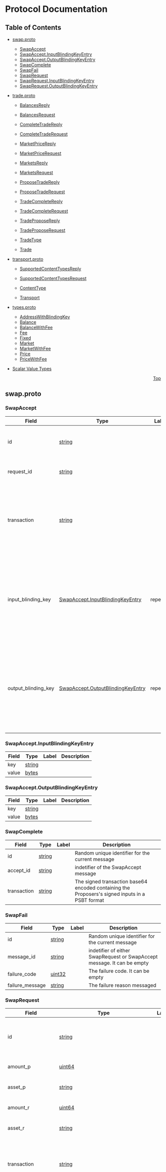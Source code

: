 # Protocol Documentation
<a name="top"></a>

## Table of Contents

- [swap.proto](#swap-proto)
    - [SwapAccept](#-SwapAccept)
    - [SwapAccept.InputBlindingKeyEntry](#-SwapAccept-InputBlindingKeyEntry)
    - [SwapAccept.OutputBlindingKeyEntry](#-SwapAccept-OutputBlindingKeyEntry)
    - [SwapComplete](#-SwapComplete)
    - [SwapFail](#-SwapFail)
    - [SwapRequest](#-SwapRequest)
    - [SwapRequest.InputBlindingKeyEntry](#-SwapRequest-InputBlindingKeyEntry)
    - [SwapRequest.OutputBlindingKeyEntry](#-SwapRequest-OutputBlindingKeyEntry)
  
- [trade.proto](#trade-proto)
    - [BalancesReply](#-BalancesReply)
    - [BalancesRequest](#-BalancesRequest)
    - [CompleteTradeReply](#-CompleteTradeReply)
    - [CompleteTradeRequest](#-CompleteTradeRequest)
    - [MarketPriceReply](#-MarketPriceReply)
    - [MarketPriceRequest](#-MarketPriceRequest)
    - [MarketsReply](#-MarketsReply)
    - [MarketsRequest](#-MarketsRequest)
    - [ProposeTradeReply](#-ProposeTradeReply)
    - [ProposeTradeRequest](#-ProposeTradeRequest)
    - [TradeCompleteReply](#-TradeCompleteReply)
    - [TradeCompleteRequest](#-TradeCompleteRequest)
    - [TradeProposeReply](#-TradeProposeReply)
    - [TradeProposeRequest](#-TradeProposeRequest)
  
    - [TradeType](#-TradeType)
  
    - [Trade](#-Trade)
  
- [transport.proto](#transport-proto)
    - [SupportedContentTypesReply](#-SupportedContentTypesReply)
    - [SupportedContentTypesRequest](#-SupportedContentTypesRequest)
  
    - [ContentType](#-ContentType)
  
    - [Transport](#-Transport)
  
- [types.proto](#types-proto)
    - [AddressWithBlindingKey](#-AddressWithBlindingKey)
    - [Balance](#-Balance)
    - [BalanceWithFee](#-BalanceWithFee)
    - [Fee](#-Fee)
    - [Fixed](#-Fixed)
    - [Market](#-Market)
    - [MarketWithFee](#-MarketWithFee)
    - [Price](#-Price)
    - [PriceWithFee](#-PriceWithFee)
  
- [Scalar Value Types](#scalar-value-types)



<a name="swap-proto"></a>
<p align="right"><a href="#top">Top</a></p>

## swap.proto



<a name="-SwapAccept"></a>

### SwapAccept



| Field | Type | Label | Description |
| ----- | ---- | ----- | ----------- |
| id | [string](#string) |  | Random unique identifier for the current message |
| request_id | [string](#string) |  | indetifier of the SwapRequest message |
| transaction | [string](#string) |  | The partial signed transaction base64 encoded containing the Responder&#39;s signed inputs in a PSBT format |
| input_blinding_key | [SwapAccept.InputBlindingKeyEntry](#SwapAccept-InputBlindingKeyEntry) | repeated | In case of a confidential transaction the blinding key of each confidential input is included. Each blinding key is identified by the prevout script hex encoded. |
| output_blinding_key | [SwapAccept.OutputBlindingKeyEntry](#SwapAccept-OutputBlindingKeyEntry) | repeated | In case of a confidential transaction the blinding key of each confidential output is included. Each blinding key is identified by the output script hex encoded. |






<a name="-SwapAccept-InputBlindingKeyEntry"></a>

### SwapAccept.InputBlindingKeyEntry



| Field | Type | Label | Description |
| ----- | ---- | ----- | ----------- |
| key | [string](#string) |  |  |
| value | [bytes](#bytes) |  |  |






<a name="-SwapAccept-OutputBlindingKeyEntry"></a>

### SwapAccept.OutputBlindingKeyEntry



| Field | Type | Label | Description |
| ----- | ---- | ----- | ----------- |
| key | [string](#string) |  |  |
| value | [bytes](#bytes) |  |  |






<a name="-SwapComplete"></a>

### SwapComplete



| Field | Type | Label | Description |
| ----- | ---- | ----- | ----------- |
| id | [string](#string) |  | Random unique identifier for the current message |
| accept_id | [string](#string) |  | indetifier of the SwapAccept message |
| transaction | [string](#string) |  | The signed transaction base64 encoded containing the Proposers&#39;s signed inputs in a PSBT format |






<a name="-SwapFail"></a>

### SwapFail



| Field | Type | Label | Description |
| ----- | ---- | ----- | ----------- |
| id | [string](#string) |  | Random unique identifier for the current message |
| message_id | [string](#string) |  | indetifier of either SwapRequest or SwapAccept message. It can be empty |
| failure_code | [uint32](#uint32) |  | The failure code. It can be empty |
| failure_message | [string](#string) |  | The failure reason messaged |






<a name="-SwapRequest"></a>

### SwapRequest



| Field | Type | Label | Description |
| ----- | ---- | ----- | ----------- |
| id | [string](#string) |  | Random unique identifier for the current message |
| amount_p | [uint64](#uint64) |  | The proposer&#39;s quantity |
| asset_p | [string](#string) |  | The proposer&#39;s asset hash |
| amount_r | [uint64](#uint64) |  | The responder&#39;s quantity |
| asset_r | [string](#string) |  | The responder&#39;s asset hash |
| transaction | [string](#string) |  | The proposer&#39;s unsigned transaction in PSBT format (base64 string) |
| input_blinding_key | [SwapRequest.InputBlindingKeyEntry](#SwapRequest-InputBlindingKeyEntry) | repeated | In case of a confidential transaction the blinding key of each confidential input is included. Each blinding key is identified by the prevout script hex encoded. |
| output_blinding_key | [SwapRequest.OutputBlindingKeyEntry](#SwapRequest-OutputBlindingKeyEntry) | repeated | In case of a confidential transaction the blinding key of each confidential output is included. Each blinding key is identified by the output script hex encoded. |






<a name="-SwapRequest-InputBlindingKeyEntry"></a>

### SwapRequest.InputBlindingKeyEntry



| Field | Type | Label | Description |
| ----- | ---- | ----- | ----------- |
| key | [string](#string) |  |  |
| value | [bytes](#bytes) |  |  |






<a name="-SwapRequest-OutputBlindingKeyEntry"></a>

### SwapRequest.OutputBlindingKeyEntry



| Field | Type | Label | Description |
| ----- | ---- | ----- | ----------- |
| key | [string](#string) |  |  |
| value | [bytes](#bytes) |  |  |





 

 

 

 



<a name="trade-proto"></a>
<p align="right"><a href="#top">Top</a></p>

## trade.proto



<a name="-BalancesReply"></a>

### BalancesReply



| Field | Type | Label | Description |
| ----- | ---- | ----- | ----------- |
| balances | [BalanceWithFee](#BalanceWithFee) | repeated |  |






<a name="-BalancesRequest"></a>

### BalancesRequest



| Field | Type | Label | Description |
| ----- | ---- | ----- | ----------- |
| market | [Market](#Market) |  |  |






<a name="-CompleteTradeReply"></a>

### CompleteTradeReply



| Field | Type | Label | Description |
| ----- | ---- | ----- | ----------- |
| txid | [string](#string) |  |  |
| swap_fail | [SwapFail](#SwapFail) |  |  |






<a name="-CompleteTradeRequest"></a>

### CompleteTradeRequest



| Field | Type | Label | Description |
| ----- | ---- | ----- | ----------- |
| swap_complete | [SwapComplete](#SwapComplete) |  |  |
| swap_fail | [SwapFail](#SwapFail) |  |  |






<a name="-MarketPriceReply"></a>

### MarketPriceReply



| Field | Type | Label | Description |
| ----- | ---- | ----- | ----------- |
| prices | [PriceWithFee](#PriceWithFee) | repeated |  |






<a name="-MarketPriceRequest"></a>

### MarketPriceRequest



| Field | Type | Label | Description |
| ----- | ---- | ----- | ----------- |
| market | [Market](#Market) |  |  |
| type | [TradeType](#TradeType) |  |  |
| amount | [uint64](#uint64) |  |  |
| asset | [string](#string) |  |  |






<a name="-MarketsReply"></a>

### MarketsReply



| Field | Type | Label | Description |
| ----- | ---- | ----- | ----------- |
| markets | [MarketWithFee](#MarketWithFee) | repeated |  |






<a name="-MarketsRequest"></a>

### MarketsRequest
BOTD#4 Service&#39;s messages






<a name="-ProposeTradeReply"></a>

### ProposeTradeReply



| Field | Type | Label | Description |
| ----- | ---- | ----- | ----------- |
| swap_accept | [SwapAccept](#SwapAccept) |  |  |
| swap_fail | [SwapFail](#SwapFail) |  |  |
| expiry_time_unix | [uint64](#uint64) |  |  |






<a name="-ProposeTradeRequest"></a>

### ProposeTradeRequest



| Field | Type | Label | Description |
| ----- | ---- | ----- | ----------- |
| market | [Market](#Market) |  |  |
| type | [TradeType](#TradeType) |  |  |
| swap_request | [SwapRequest](#SwapRequest) |  |  |






<a name="-TradeCompleteReply"></a>

### TradeCompleteReply



| Field | Type | Label | Description |
| ----- | ---- | ----- | ----------- |
| txid | [string](#string) |  |  |
| swap_fail | [SwapFail](#SwapFail) |  |  |






<a name="-TradeCompleteRequest"></a>

### TradeCompleteRequest



| Field | Type | Label | Description |
| ----- | ---- | ----- | ----------- |
| swap_complete | [SwapComplete](#SwapComplete) |  |  |
| swap_fail | [SwapFail](#SwapFail) |  |  |






<a name="-TradeProposeReply"></a>

### TradeProposeReply



| Field | Type | Label | Description |
| ----- | ---- | ----- | ----------- |
| swap_accept | [SwapAccept](#SwapAccept) |  |  |
| swap_fail | [SwapFail](#SwapFail) |  |  |
| expiry_time_unix | [uint64](#uint64) |  |  |






<a name="-TradeProposeRequest"></a>

### TradeProposeRequest



| Field | Type | Label | Description |
| ----- | ---- | ----- | ----------- |
| market | [Market](#Market) |  |  |
| type | [TradeType](#TradeType) |  |  |
| swap_request | [SwapRequest](#SwapRequest) |  |  |





 


<a name="-TradeType"></a>

### TradeType


| Name | Number | Description |
| ---- | ------ | ----------- |
| BUY | 0 |  |
| SELL | 1 |  |


 

 


<a name="-Trade"></a>

### Trade


| Method Name | Request Type | Response Type | Description |
| ----------- | ------------ | ------------- | ------------|
| Markets | [.MarketsRequest](#MarketsRequest) | [.MarketsReply](#MarketsReply) | Markets: List all the markets open for trading. |
| Balances | [.BalancesRequest](#BalancesRequest) | [.BalancesReply](#BalancesReply) | Balances: Gets the balances of the two current reserves in the given market. |
| MarketPrice | [.MarketPriceRequest](#MarketPriceRequest) | [.MarketPriceReply](#MarketPriceReply) | MarketPrice: Gets the current market price. In case of AMM startegy, the trade type and the amount of asset to be either sent or received.

BUY = quote asset as input SELL = base asset as input

If the type of the trade is BUY it means the base asset will be received by the trader.

If the type of the trade is SELL it means the base asset will be sent by the trader. |
| TradePropose | [.TradeProposeRequest](#TradeProposeRequest) | [.TradeProposeReply](#TradeProposeReply) stream | DEPRECATED TradePropose: Sends a swap request message containing a partial signed transaction.

BUY = quote asset as input SELL = base asset as input

If the type of the trade is BUY it means the base asset will be received by the trader.

If the type of the trade is SELL it means the base asset will be sent by the trader. |
| ProposeTrade | [.ProposeTradeRequest](#ProposeTradeRequest) | [.ProposeTradeReply](#ProposeTradeReply) | Unary RPC for TradePropose. |
| TradeComplete | [.TradeCompleteRequest](#TradeCompleteRequest) | [.TradeCompleteReply](#TradeCompleteReply) stream | DEPRECATED TradeComplete: Sends the trader&#39;s counter-signed transaction to the provider. If something wrong, a swap fail message is sent. It returns the transaction hash of the broadcasted transaction. |
| CompleteTrade | [.CompleteTradeRequest](#CompleteTradeRequest) | [.CompleteTradeReply](#CompleteTradeReply) | Unary RPC for TradeComplete. |

 



<a name="transport-proto"></a>
<p align="right"><a href="#top">Top</a></p>

## transport.proto



<a name="-SupportedContentTypesReply"></a>

### SupportedContentTypesReply



| Field | Type | Label | Description |
| ----- | ---- | ----- | ----------- |
| accepted_types | [ContentType](#ContentType) | repeated |  |






<a name="-SupportedContentTypesRequest"></a>

### SupportedContentTypesRequest






 


<a name="-ContentType"></a>

### ContentType


| Name | Number | Description |
| ---- | ------ | ----------- |
| JSON | 0 |  |
| GRPC | 1 |  |
| GRPCWEB | 2 |  |
| GRPCWEBTEXT | 3 |  |


 

 


<a name="-Transport"></a>

### Transport
Service used by Liquidity providers to announce the accepted content type for incoming HTTP request messages

| Method Name | Request Type | Response Type | Description |
| ----------- | ------------ | ------------- | ------------|
| SupportedContentTypes | [.SupportedContentTypesRequest](#SupportedContentTypesRequest) | [.SupportedContentTypesReply](#SupportedContentTypesReply) |  |

 



<a name="types-proto"></a>
<p align="right"><a href="#top">Top</a></p>

## types.proto



<a name="-AddressWithBlindingKey"></a>

### AddressWithBlindingKey



| Field | Type | Label | Description |
| ----- | ---- | ----- | ----------- |
| address | [string](#string) |  | The confidential address encoded using a blech32 format. |
| blinding | [string](#string) |  | The blinding private key for the given address encoded in hex format |






<a name="-Balance"></a>

### Balance



| Field | Type | Label | Description |
| ----- | ---- | ----- | ----------- |
| base_amount | [uint64](#uint64) |  |  |
| quote_amount | [uint64](#uint64) |  |  |






<a name="-BalanceWithFee"></a>

### BalanceWithFee



| Field | Type | Label | Description |
| ----- | ---- | ----- | ----------- |
| balance | [Balance](#Balance) |  |  |
| fee | [Fee](#Fee) |  |  |






<a name="-Fee"></a>

### Fee
Custom Types


| Field | Type | Label | Description |
| ----- | ---- | ----- | ----------- |
| basis_point | [int64](#int64) |  |  |
| fixed | [Fixed](#Fixed) |  |  |






<a name="-Fixed"></a>

### Fixed



| Field | Type | Label | Description |
| ----- | ---- | ----- | ----------- |
| base_fee | [int64](#int64) |  |  |
| quote_fee | [int64](#int64) |  |  |






<a name="-Market"></a>

### Market



| Field | Type | Label | Description |
| ----- | ---- | ----- | ----------- |
| base_asset | [string](#string) |  |  |
| quote_asset | [string](#string) |  |  |






<a name="-MarketWithFee"></a>

### MarketWithFee



| Field | Type | Label | Description |
| ----- | ---- | ----- | ----------- |
| market | [Market](#Market) |  |  |
| fee | [Fee](#Fee) |  |  |






<a name="-Price"></a>

### Price



| Field | Type | Label | Description |
| ----- | ---- | ----- | ----------- |
| base_price_deprecated | [float](#float) |  |  |
| quote_price_deprecated | [float](#float) |  |  |
| base_price | [double](#double) |  |  |
| quote_price | [double](#double) |  |  |






<a name="-PriceWithFee"></a>

### PriceWithFee



| Field | Type | Label | Description |
| ----- | ---- | ----- | ----------- |
| price | [Price](#Price) |  |  |
| fee | [Fee](#Fee) |  |  |
| amount | [uint64](#uint64) |  |  |
| asset | [string](#string) |  |  |
| balance | [Balance](#Balance) |  |  |





 

 

 

 



## Scalar Value Types

| .proto Type | Notes | C++ | Java | Python | Go | C# | PHP | Ruby |
| ----------- | ----- | --- | ---- | ------ | -- | -- | --- | ---- |
| <a name="double" /> double |  | double | double | float | float64 | double | float | Float |
| <a name="float" /> float |  | float | float | float | float32 | float | float | Float |
| <a name="int32" /> int32 | Uses variable-length encoding. Inefficient for encoding negative numbers – if your field is likely to have negative values, use sint32 instead. | int32 | int | int | int32 | int | integer | Bignum or Fixnum (as required) |
| <a name="int64" /> int64 | Uses variable-length encoding. Inefficient for encoding negative numbers – if your field is likely to have negative values, use sint64 instead. | int64 | long | int/long | int64 | long | integer/string | Bignum |
| <a name="uint32" /> uint32 | Uses variable-length encoding. | uint32 | int | int/long | uint32 | uint | integer | Bignum or Fixnum (as required) |
| <a name="uint64" /> uint64 | Uses variable-length encoding. | uint64 | long | int/long | uint64 | ulong | integer/string | Bignum or Fixnum (as required) |
| <a name="sint32" /> sint32 | Uses variable-length encoding. Signed int value. These more efficiently encode negative numbers than regular int32s. | int32 | int | int | int32 | int | integer | Bignum or Fixnum (as required) |
| <a name="sint64" /> sint64 | Uses variable-length encoding. Signed int value. These more efficiently encode negative numbers than regular int64s. | int64 | long | int/long | int64 | long | integer/string | Bignum |
| <a name="fixed32" /> fixed32 | Always four bytes. More efficient than uint32 if values are often greater than 2^28. | uint32 | int | int | uint32 | uint | integer | Bignum or Fixnum (as required) |
| <a name="fixed64" /> fixed64 | Always eight bytes. More efficient than uint64 if values are often greater than 2^56. | uint64 | long | int/long | uint64 | ulong | integer/string | Bignum |
| <a name="sfixed32" /> sfixed32 | Always four bytes. | int32 | int | int | int32 | int | integer | Bignum or Fixnum (as required) |
| <a name="sfixed64" /> sfixed64 | Always eight bytes. | int64 | long | int/long | int64 | long | integer/string | Bignum |
| <a name="bool" /> bool |  | bool | boolean | boolean | bool | bool | boolean | TrueClass/FalseClass |
| <a name="string" /> string | A string must always contain UTF-8 encoded or 7-bit ASCII text. | string | String | str/unicode | string | string | string | String (UTF-8) |
| <a name="bytes" /> bytes | May contain any arbitrary sequence of bytes. | string | ByteString | str | []byte | ByteString | string | String (ASCII-8BIT) |

